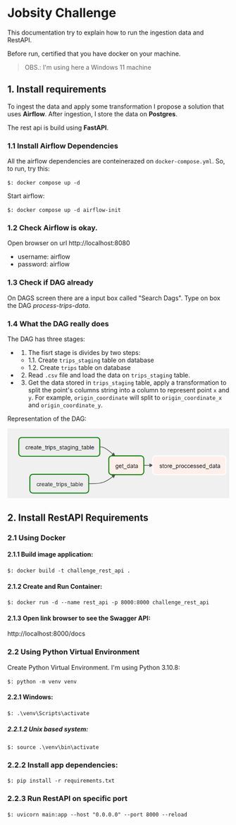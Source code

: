
# Jobsity Challenge

This documentation try to explain how to run the ingestion data and RestAPI.

Before run, certified that you have docker on your machine.
> OBS.: I'm using here a Windows 11 machine

## 1. Install requirements

To ingest the data and apply some transformation I propose a solution that uses **Airflow**. After ingestion, I store the data
on **Postgres**.  

The rest api is build using **FastAPI**.

### 1.1 Install Airflow Dependencies

All the airflow dependencies are conteinerazed on `docker-compose.yml`. So, to run, try this:

`$: docker compose up -d`

Start airflow:

`$: docker compose up -d airflow-init`

### 1.2 Check Airflow is okay.

Open browser on url http://localhost:8080
* username: airflow
* password: airflow

### 1.3 Check if DAG already
On DAGS screen there are a input box called "Search Dags". Type
on box the DAG *process-trips-data*.

### 1.4 What the DAG really does
The DAG has three stages:
* 1. The fisrt stage is divides by two steps:
    * 1.1. Create `trips_staging` table on database
    * 1.2. Create `trips` table on database
* 2. Read `.csv` file and load the data on `trips_staging` table. 
* 3. Get the data stored in `trips_staging` table, apply a transformation to split the point's columns string into a column to represent point `x` and `y`. For example, `origin_coordinate` will split to `origin_coordinate_x` and `origin_coordinate_y`.

Representation of the DAG:

![Ingestion Pipeline](docs/images/ingestion_dag.png)

## 2. Install RestAPI Requirements

### 2.1 Using Docker

#### 2.1.1 Build image application:

`$: docker build -t challenge_rest_api .`

#### 2.1.2 Create and Run Container:

`$: docker run -d --name rest_api -p 8000:8000 challenge_rest_api`

#### 2.1.3 Open link browser to see the Swagger API:
http://localhost:8000/docs

### 2.2 Using Python Virtual Environment

Create Python Virtual Environment. I'm using Python 3.10.8:

`$: python -m venv venv`

#### 2.2.1 Windows:

`$: .\venv\Scripts\activate`

##### 2.2.1.2 Unix based system:

`$: source .\venv\bin\activate`

### 2.2.2 Install app dependencies:

`$: pip install -r requirements.txt`

### 2.2.3 Run RestAPI on specific port

`$: uvicorn main:app --host "0.0.0.0" --port 8000 --reload`
